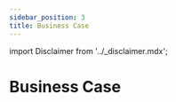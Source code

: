 ```yaml
---
sidebar_position: 3
title: Business Case
---
```


import Disclaimer from '../\_disclaimer.mdx';

<Disclaimer />


# Business Case
